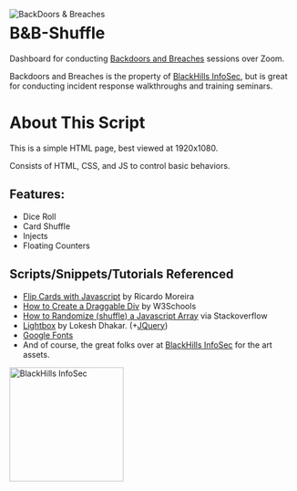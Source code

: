 
<img src="png"
     alt="BackDoors & Breaches"
     style="float: left; margin-right: 10px;" />

# B&B-Shuffle
Dashboard for conducting [Backdoors and Breaches](https://www.blackhillsinfosec.com/projects/backdoorsandbreaches/) sessions over Zoom.

Backdoors and Breaches is the property of [BlackHills InfoSec](https://www.blackhillsinfosec.com/), but is great for conducting incident response walkthroughs and training seminars.

# About This Script
This is a simple HTML page, best viewed at 1920x1080.

Consists of HTML, CSS, and JS to control basic behaviors.

## Features:
- Dice Roll
- Card Shuffle
- Injects
- Floating Counters

## Scripts/Snippets/Tutorials Referenced
- [Flip Cards with Javascript](https://www.ricardomoreira.io/blog/2020-06-15-flip-cards-with-javascript/) by Ricardo Moreira
- [How to Create a Draggable Div](https://www.w3schools.com/howto/howto_js_draggable.asp) by W3Schools
- [How to Randomize (shuffle) a Javascript Array](https://stackoverflow.com/questions/2450954/how-to-randomize-shuffle-a-javascript-array) via Stackoverflow
- [Lightbox](https://lokeshdhakar.com/projects/lightbox2/) by Lokesh Dhakar. (+[JQuery](https://jquery.com/))
- [Google Fonts](https://fonts.google.com/)
- And of course, the great folks over at [BlackHills InfoSec](https://www.blackhillsinfosec.com/) for the art assets.

<img src="https://github.com/p3hndrx/B-B-Shuffle/blob/main/App/img/blackhills-logo.png"
     alt="BlackHills InfoSec"
     style="float: left; margin-right: 10px; width:200px;" />
